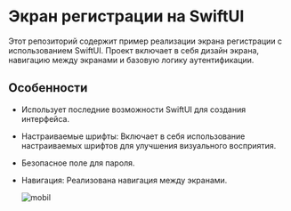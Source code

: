 # Экран регистрации на SwiftUI
Этот репозиторий содержит пример реализации экрана регистрации с использованием SwiftUI. Проект включает в себя дизайн экрана, навигацию между экранами и базовую логику аутентификации.

## Особенности
- Использует последние возможности SwiftUI для создания интерфейса.
- Настраиваемые шрифты: Включает в себя использование настраиваемых шрифтов для улучшения визуального восприятия.
- Безопасное поле для пароля.
- Навигация: Реализована навигация между экранами.

  ![mobil](https://github.com/sega-strn/SwiftUI_Login_and_SignUp_Screens-/blob/main/swiftUI-Login/swiftUI-Login/Assets.xcassets/mobil.imageset/mobil-1.png)
